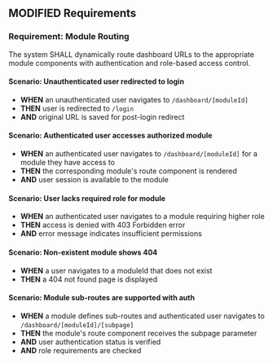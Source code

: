 ## MODIFIED Requirements

### Requirement: Module Routing
The system SHALL dynamically route dashboard URLs to the appropriate module components with authentication and role-based access control.

#### Scenario: Unauthenticated user redirected to login
- **WHEN** an unauthenticated user navigates to `/dashboard/[moduleId]`
- **THEN** user is redirected to `/login`
- **AND** original URL is saved for post-login redirect

#### Scenario: Authenticated user accesses authorized module
- **WHEN** an authenticated user navigates to `/dashboard/[moduleId]` for a module they have access to
- **THEN** the corresponding module's route component is rendered
- **AND** user session is available to the module

#### Scenario: User lacks required role for module
- **WHEN** an authenticated user navigates to a module requiring higher role
- **THEN** access is denied with 403 Forbidden error
- **AND** error message indicates insufficient permissions

#### Scenario: Non-existent module shows 404
- **WHEN** a user navigates to a moduleId that does not exist
- **THEN** a 404 not found page is displayed

#### Scenario: Module sub-routes are supported with auth
- **WHEN** a module defines sub-routes and authenticated user navigates to `/dashboard/[moduleId]/[subpage]`
- **THEN** the module's route component receives the subpage parameter
- **AND** user authentication status is verified
- **AND** role requirements are checked

